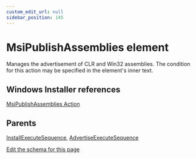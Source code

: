 ```yaml
---
custom_edit_url: null
sidebar_position: 145
---
```

# MsiPublishAssemblies element
Manages the advertisement of CLR and Win32 assemblies. The condition for this action may be specified in the element's inner text.

## Windows Installer references
[MsiPublishAssemblies Action](https://docs.microsoft.com/en-us/windows/win32/msi/msipublishassemblies-action)

## Parents
[InstallExecuteSequence](installexecutesequence.md), [AdvertiseExecuteSequence](advertiseexecutesequence.md)

[Edit the schema for this page](https://github.com/wixtoolset/web/blob/master/src/xsd4/wix.xsd)